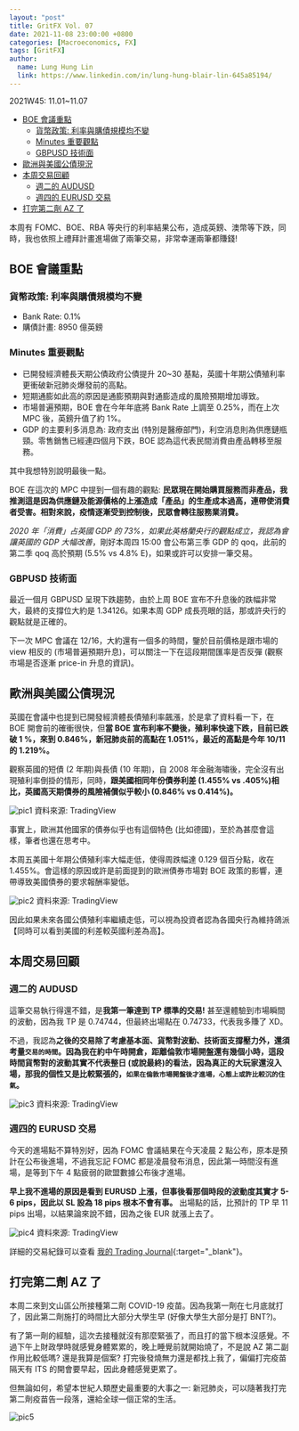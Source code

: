 ```yaml
---
layout: "post"
title: GritFX Vol. 07
date: 2021-11-08 23:00:00 +0800
categories: [Macroeconomics, FX]
tags: [GritFX]
author:
  name: Lung Hung Lin
  link: https://www.linkedin.com/in/lung-hung-blair-lin-645a85194/ 
---
```

2021W45: 11.01~11.07
- [BOE 會議重點](#boe-會議重點)
  - [貨幣政策: 利率與購債規模均不變](#貨幣政策-利率與購債規模均不變)
  - [Minutes 重要觀點](#minutes-重要觀點)
  - [GBPUSD 技術面](#gbpusd-技術面)
- [歐洲與美國公債現況](#歐洲與美國公債現況)
- [本周交易回顧](#本周交易回顧)
  - [週二的 AUDUSD](#週二的-audusd)
  - [週四的 EURUSD 交易](#週四的-eurusd-交易)
- [打完第二劑 AZ 了](#打完第二劑-az-了)
  
本周有 FOMC、BOE、RBA 等央行的利率結果公布，造成英鎊、澳幣等下跌，同時，我也依照上禮拜計畫進場做了兩筆交易，非常幸運兩筆都賺錢!

## BOE 會議重點
### 貨幣政策: 利率與購債規模均不變
- Bank Rate: 0.1%
- 購債計畫: 8950 億英鎊
### Minutes 重要觀點
- 已開發經濟體長天期公債政府公債提升 20~30 基點，英國十年期公債殖利率更衝破新冠肺炎爆發前的高點。
- 短期通膨如此高的原因是通膨預期與對通膨造成的風險預期增加導致。
- 市場普遍預期，BOE 會在今年年底將 Bank Rate 上調至 0.25%，而在上次 MPC 後，英鎊升值了約 1%。
- GDP 的主要利多消息為: 政府支出 (特別是醫療部門)，利空消息則為供應鏈瓶頸。零售銷售已經連四個月下跌，BOE 認為這代表民間消費由產品轉移至服務。  
  
其中我想特別說明最後一點。

BOE 在這次的 MPC 中提到一個有趣的觀點: **民眾現在開始購買服務而非產品，我推測這是因為供應鏈及能源價格的上漲造成「產品」的生產成本過高，連帶使消費者受害。相對來說，疫情逐漸受到控制後，民眾會轉往服務業消費。**

_2020 年「消費」占英國 GDP 的 73%，如果此英格蘭央行的觀點成立，我認為會讓英國的 GDP 大幅改善_，剛好本周四 15:00 會公布第三季 GDP 的 qoq，此前的第二季 qoq 高於預期 (5.5% vs 4.8% E)，如果或許可以安排一筆交易。

### GBPUSD 技術面
最近一個月 GBPUSD 呈現下跌趨勢，由於上周 BOE 宣布不升息後的跌幅非常大，最終的支撐位大約是 1.34126。如果本周 GDP 成長亮眼的話，那或許央行的觀點就是正確的。

下一次 MPC 會議在 12/16，大約還有一個多的時間，鑒於目前價格是跟市場的 view 相反的 (市場普遍預期升息)，可以關注一下在這段期間匯率是否反彈 (觀察市場是否逐漸 price-in 升息的資訊)。
## 歐洲與美國公債現況
英國在會議中也提到已開發經濟體長債殖利率飆漲，於是拿了資料看一下，在 BOE 開會前的確衝很快，但**當 BOE 宣布利率不變後，殖利率快速下跌，目前已跌破 1 %，來到 0.846%，新冠肺炎前的高點在 1.051%，最近的高點是今年 10/11 的 1.219%。**

觀察英國的短債 (2 年期)與長債 (10 年期)，自 2008 年金融海嘯後，完全沒有出現殖利率倒掛的情形，同時，**跟美國相同年份債券利差 (1.455% vs .405%)相比，英國高天期債券的風險補償似乎較小 (0.846% vs 0.414%)。**

![pic1](https://lh3.googleusercontent.com/pw/AM-JKLU40GbsgD1k_xzN39JOIiCcK1WwQSvlkYV3PiunegPRwL7Vrw10L98UUwt82X116fpj3ED7_NBpy6hPnmlMGxdjMIsBbLNfeUh-kwSpi7BOlwcbUqEC6kL96K3InumuWm51Z1DGGp2IcyvbWRTOHolV=w1596-h825-no?authuser=0)
資料來源: TradingView

事實上，歐洲其他國家的債券似乎也有這個特色 (比如德國)，至於為甚麼會這樣，筆者也還在思考中。

本周五美國十年期公債殖利率大幅走低，使得周跌幅達 0.129 個百分點，收在 1.455%。會這樣的原因或許是前面提到的歐洲債券市場對 BOE 政策的影響，連帶導致美國債券的要求報酬率變低。

![pic2](https://lh3.googleusercontent.com/pw/AM-JKLUsv5d_34Yxk-0rvGd_3Qz0krTC867cmnCPycNdmVqy3M0M76iaLxOpWzQhzxS-2RFgMuvW3VnGwUy5hZeR6a7Qr1UmacA5Q9JgdVdEgD5EvZ5lPT8GXtzUbOnGegDTgsOzsK28HwB_WZwtT4wrIafU=w1596-h756-no?authuser=0)
資料來源: TradingView

因此如果未來各國公債殖利率繼續走低，可以視為投資者認為各國央行為維持鴿派【同時可以看到美國的利差較英國利差為高】。

## 本周交易回顧
### 週二的 AUDUSD
這筆交易執行得還不錯，是**我第一筆達到 TP 標準的交易!**
甚至還體驗到市場瞬間的波動，因為我 TP 是 0.74744，但最終出場點在 0.74733，代表我多賺了 XD。

不過，我認為**之後的交易除了考慮基本面、貨幣對波動、技術面支撐壓力外，還須考量`交易的時間`。**因為**我在約中午時開倉，距離倫敦市場開盤還有幾個小時，這段時間貨幣對的波動其實不代表整日 (或說最終)的看法，因為真正的大玩家還沒入場，那我的個性又是比較緊張的，`如果在倫敦市場開盤後才進場，心態上或許比較沉的住氣`。**  

![pic3](https://lh3.googleusercontent.com/pw/AM-JKLVVBdGN550ZHHNuvSpTz0HOCVgAQKrD1GMq3S4V4OjaHmyDaIP67EbAjX-U5bxRrEjm7q-Q2oD5rk94QjRKtjZEr9XLqc-8VeaWjqVY_dDyuhvnHOHoEd0M6nM77MEbvXx5ip9gKD5af3T11rLGKgjA=w1596-h756-no?authuser=0)
資料來源: TradingView

### 週四的 EURUSD 交易
今天的進場點不算特別好，因為 FOMC 會議結果在今天凌晨 2 點公布，原本是預計在公布後進場，不過我忘記 FOMC 都是凌晨發布消息，因此第一時間沒有進場，是等到下午 4 點疲弱的歐盟數據公布後才進場。

**早上我不進場的原因是看到 EURUSD 上漲，但事後看那個時段的波動度其實才 5-6 pips，因此以 SL 設為 18 pips 根本不會有事。**
出場點的話，比預計的 TP 早 11 pips 出場，以結果論來說不錯，因為之後 EUR 就漲上去了。

![pic4](https://lh3.googleusercontent.com/pw/AM-JKLWWcgGJ27UMt7fXrHjIzhNU9kL34P3b6sMvBYYu7wHabMpm5T2GuhPIZadVSMcBcL_zj5TkfMjCdYR89xgEh8Fn3iQYoyomAfbjhFsoWpwm-pFtIRXnqyb9of13f5xyygz4BFQR6Q0LulNcnzv5s8m0=w1596-h756-no?authuser=0)
資料來源: TradingView

詳細的交易紀錄可以查看 [我的 Trading Journal](https://drive.google.com/drive/u/3/folders/14zUOClOP4IU1ycNq-prPMCNouLodZjQB){:target="_blank"}。

## 打完第二劑 AZ 了
本周二來到文山區公所接種第二劑 COVID-19 疫苗。因為我第一劑在七月底就打了，因此第二劑施打的時間比大部分大學生早 (好像大學生大部分是打 BNT?)。

有了第一劑的經驗，這次去接種就沒有那麼緊張了，而且打的當下根本沒感覺。不過下午上財政學時就感覺身體累累的，晚上睡覺前就開始燒了，不是說 AZ 第二副作用比較低嗎? 還是我算是個案? 打完後發燒無力還是都找上我了，偏偏打完疫苗隔天有 ITS 的開會要早起，因此身體感覺更累了。

但無論如何，希望本世紀人類歷史最重要的大事之一: 新冠肺炎，可以隨著我打完第二劑疫苗告一段落，還給全球一個正常的生活。

![pic5](https://lh3.googleusercontent.com/pw/AM-JKLUPUqxJT2OyWdJ4J5yTf5wdiSPqvWg28RUnvXi2NQCb4FQqGk6xDLhTvG1a1DubyOI1JLYRXUr989gyI0eUUh3XusTQ-H-1bPCMkeAe-7JzCf-H-ULN3rfgiflJfbwcdW6vTVowXwLv4BSYbLMyVyx6=w1190-h893-no?authuser=0)
